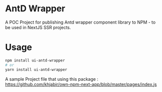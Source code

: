 # AntD Wrapper

A POC Project for publishing Antd wrapper component library to NPM - to be used in NextJS SSR projects.

# Usage

```bash
npm install ui-antd-wrapper
# or
yarn install ui-antd-wrapper
```

A sample Project file that using this package : https://github.com/khjabir/own-npm-next-app/blob/master/pages/index.js
